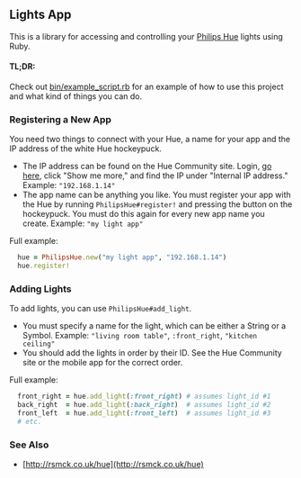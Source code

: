 ## Lights App

This is a library for accessing and controlling your [Philips Hue](http://www.meethue.com/) lights using Ruby.

#### TL;DR:

Check out [bin/example_script.rb](https://github.com/dmerrick/lights_app/blob/master/bin/example_script.rb) for an example of how to use this project and what kind of things you can do.


### Registering a New App

You need two things to connect with your Hue, a name for your app and the IP address of the white Hue hockeypuck.

* The IP address can be found on the Hue Community site. Login, [go here](https://www.meethue.com/en-US/user/preferencessmartbridge), click "Show me more," and find the IP under "Internal IP address." Example: `"192.168.1.14"`
* The app name can be anything you like. You must register your app with the Hue by running `PhilipsHue#register!` and pressing the button on the hockeypuck. You must do this again for every new app name you create. Example: `"my light app"`

Full example:
```ruby
  hue = PhilipsHue.new("my light app", "192.168.1.14")
  hue.register!
```


### Adding Lights

To add lights, you can use `PhilipsHue#add_light`.

* You must specify a name for the light, which can be either a String or a Symbol. Example: `"living room table"`, `:front_right`, `"kitchen ceiling"`
* You should add the lights in order by their ID. See the Hue Community site or the mobile app for the correct order.
 
Full example:
```ruby
  front_right = hue.add_light(:front_right) # assumes light_id #1
  back_right  = hue.add_light(:back_right)  # assumes light_id #2
  front_left  = hue.add_light(:front_left)  # assumes light_id #3
  # etc.
```


### See Also
* [http://rsmck.co.uk/hue](http://rsmck.co.uk/hue)

